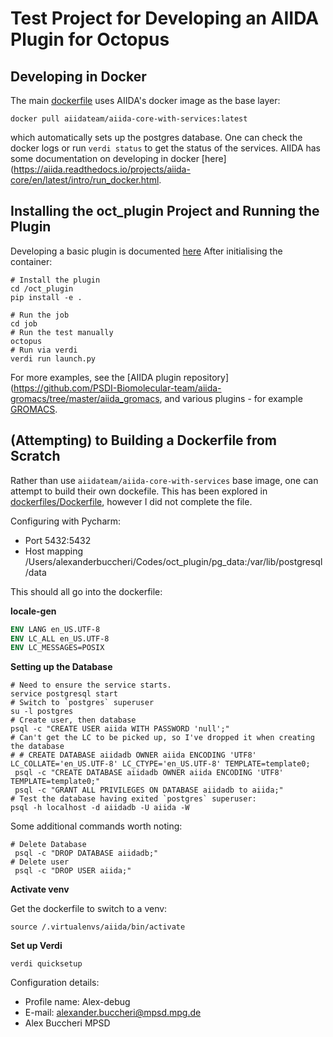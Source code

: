 # Test Project for Developing an AIIDA Plugin for Octopus


## Developing in Docker 

The main [dockerfile](Dockerfile) uses AIIDA's docker image as the base layer:

```shell
docker pull aiidateam/aiida-core-with-services:latest
```

which automatically sets up the postgres database. One can check the docker logs or run `verdi status` to get the 
status of the services. AIIDA has some documentation on developing in docker [here](https://aiida.readthedocs.io/projects/aiida-core/en/latest/intro/run_docker.html.


## Installing the oct_plugin Project and Running the Plugin

Developing a basic plugin is documented [here](https://aiida.readthedocs.io/projects/aiida-core/en/latest/howto/plugin_codes.html)
After initialising the container:

```shell
# Install the plugin
cd /oct_plugin
pip install -e .
```

```shell
# Run the job
cd job
# Run the test manually
octopus
# Run via verdi
verdi run launch.py
```

For more examples, see the [AIIDA plugin repository](https://github.com/PSDI-Biomolecular-team/aiida-gromacs/tree/master/aiida_gromacs, and various plugins - for example 
[GROMACS](https://github.com/PSDI-Biomolecular-team/aiida-gromacs/tree/master/aiida_gromacs).


## (Attempting) to Building a Dockerfile from Scratch

Rather than use `aiidateam/aiida-core-with-services` base image, one can attempt to build their
own dockefile. This has been explored in [dockerfiles/Dockerfile](dockerfiles/Dockerfile), however
I did not complete the file.

Configuring with Pycharm:
 * Port 5432:5432
 * Host mapping /Users/alexanderbuccheri/Codes/oct_plugin/pg_data:/var/lib/postgresql/data

This should all go into the dockerfile:

**locale-gen**

```dockerfile
ENV LANG en_US.UTF-8
ENV LC_ALL en_US.UTF-8
ENV LC_MESSAGES=POSIX
```

**Setting up the Database**

```shell
# Need to ensure the service starts.
service postgresql start
# Switch to `postgres` superuser
su -l postgres
# Create user, then database
psql -c "CREATE USER aiida WITH PASSWORD 'null';"
# Can't get the LC to be picked up, so I've dropped it when creating the database
# # CREATE DATABASE aiidadb OWNER aiida ENCODING 'UTF8' LC_COLLATE='en_US.UTF-8' LC_CTYPE='en_US.UTF-8' TEMPLATE=template0;
 psql -c "CREATE DATABASE aiidadb OWNER aiida ENCODING 'UTF8' TEMPLATE=template0;"
 psql -c "GRANT ALL PRIVILEGES ON DATABASE aiidadb to aiida;"
# Test the database having exited `postgres` superuser: 
psql -h localhost -d aiidadb -U aiida -W
```

Some additional commands worth noting:

```shell
# Delete Database
 psql -c "DROP DATABASE aiidadb;"
# Delete user
 psql -c "DROP USER aiida;"
```

**Activate venv**

Get the dockerfile to switch to a venv:

```shell
source /.virtualenvs/aiida/bin/activate
```

**Set up Verdi**

```shell
verdi quicksetup
```

Configuration details:
* Profile name: Alex-debug
* E-mail: alexander.buccheri@mpsd.mpg.de
* Alex Buccheri MPSD

